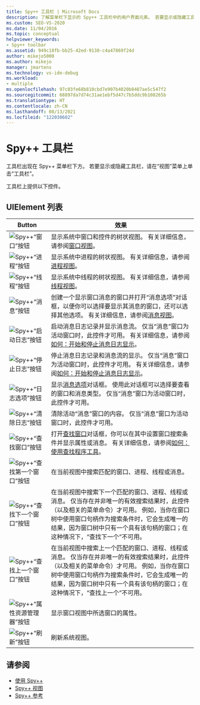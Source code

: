 ```yaml
---
title: Spy++ 工具栏 | Microsoft Docs
description: 了解菜单栏下显示的 Spy++ 工具栏中的用户界面元素。 若要显示或隐藏工具栏，请在“视图”菜单上单击“工具栏”。
ms.custom: SEO-VS-2020
ms.date: 11/04/2016
ms.topic: conceptual
helpviewer_keywords:
- Spy++ toolbar
ms.assetid: 949c18fb-bb25-42ed-9130-c4a47869f24d
author: mikejo5000
ms.author: mikejo
manager: jmartens
ms.technology: vs-ide-debug
ms.workload:
- multiple
ms.openlocfilehash: 97c03fe68b810cbd7e907b4020b8487ae5c547f2
ms.sourcegitcommit: 68897da7d74c31ae1ebf5d47c7b5ddc9b108265b
ms.translationtype: HT
ms.contentlocale: zh-CN
ms.lasthandoff: 08/13/2021
ms.locfileid: "122030602"
---
```

# <a name="spy-toolbar"></a>Spy++ 工具栏
工具栏出现在 Spy++ 菜单栏下方。 若要显示或隐藏工具栏，请在“视图”菜单上单击“工具栏”。

 工具栏上提供以下控件。

## <a name="uielement-list"></a>UIElement 列表

|Button|效果|
|------------|------------|
|![Spy++“窗口”按钮](../debugger/media/icon_spy--_windows.gif "Icon_Spy++_Windows")|显示系统中窗口和控件的树状视图。 有关详细信息，请参阅[窗口视图](../debugger/windows-view.md)。|
|![Spy++“进程”按钮](../debugger/media/icon_spy--_processes.gif "Icon_Spy++_Processes")|显示系统中进程的树状视图。 有关详细信息，请参阅[进程视图](../debugger/processes-view.md)。|
|![Spy++“线程”按钮](../debugger/media/icon_spy--_threads.gif "Icon_Spy++_Threads")|显示系统中线程的树状视图。 有关详细信息，请参阅[线程视图](../debugger/threads-view.md)。|
|![Spy++“消息”按钮](../debugger/media/icon_spy--_messages.gif "Icon_Spy++_Messages")|创建一个显示窗口消息的窗口并打开“消息选项”对话框，以便你可以选择要显示其消息的窗口，还可以选择其他选项。 有关详细信息，请参阅[消息视图](../debugger/messages-view.md)。|
|![Spy++“启动日志”按钮](../debugger/media/icon_spy--_startlog.gif "Icon_Spy++_StartLog")|启动消息日志记录并显示消息流。 仅当“消息”窗口为活动窗口时，此控件才可用。 有关详细信息，请参阅[如何：开始和停止消息日志显示](../debugger/how-to-start-and-stop-the-message-log-display.md)。|
|![Spy++“停止日志”按钮](../debugger/media/icon_spy--_stoplog.gif "Icon_Spy++_StopLog")|停止消息日志记录和消息流的显示。 仅当“消息”窗口为活动窗口时，此控件才可用。 有关详细信息，请参阅[如何：开始和停止消息日志显示](../debugger/how-to-start-and-stop-the-message-log-display.md)。|
|![Spy++“日志选项”按钮](../debugger/media/icon_spy--_logoptions.gif "Icon_Spy++_LogOptions")|显示[消息选项](../debugger/message-options-dialog-box.md)对话框。 使用此对话框可以选择要查看的窗口和消息类型。 仅当“消息”窗口为活动窗口时，此控件才可用。|
|![Spy++“清除日志”按钮](../debugger/media/spy--_clearlog.gif "Spy++_ClearLog")|清除活动“消息”窗口的内容。 仅当“消息”窗口为活动窗口时，此控件才可用。|
|![Spy++“查找窗口”按钮](../debugger/media/icon_spy--_findwindow.gif "Icon_Spy++_FindWindow")|打开[查找窗口](../debugger/find-window-dialog-box.md)对话框，你可以在其中设置窗口搜索条件并显示属性或消息。 有关详细信息，请参阅[如何：使用查找程序工具](../debugger/how-to-use-the-finder-tool.md)。|
|![Spy++“查找第一个窗口”按钮](../debugger/media/icon_spy--_window.gif "Icon_Spy++_Window")|在当前视图中搜索匹配的窗口、进程、线程或消息。|
|![Spy++“查找下一个窗口”按钮](../debugger/media/icon_spy--_nextwindow.gif "Icon_Spy++_NextWindow")|在当前视图中搜索下一个匹配的窗口、进程、线程或消息。 仅当存在并非唯一的有效搜索结果时，此控件（以及相关的菜单命令）才可用。 例如，当你在窗口树中使用窗口句柄作为搜索条件时，它会生成唯一的结果，因为窗口树中只有一个具有该句柄的窗口；在这种情况下，“查找下一个”不可用。|
|![Spy++“查找上一个窗口”按钮](../debugger/media/icon_spy--_prevwindow.gif "Icon_Spy++_PrevWindow")|在当前视图中搜索上一个匹配的窗口、进程、线程或消息。 仅当存在并非唯一的有效搜索结果时，此控件（以及相关的菜单命令）才可用。 例如，当你在窗口树中使用窗口句柄作为搜索条件时，它会生成唯一的结果，因为窗口树中只有一个具有该句柄的窗口；在这种情况下，“查找上一个”不可用。|
|![Spy++“属性资源管理器”按钮](../debugger/media/icon_spy--_propexp.gif "Icon_Spy++_PropExp")|显示窗口视图中所选窗口的属性。|
|![Spy++“刷新”按钮](../debugger/media/icon_spy--_refresh.gif "Icon_Spy++_Refresh")|刷新系统视图。|

## <a name="see-also"></a>请参阅
- [使用 Spy++](../debugger/using-spy-increment.md)
- [Spy++ 视图](../debugger/spy-increment-views.md)
- [Spy++ 参考](../debugger/spy-increment-reference.md)